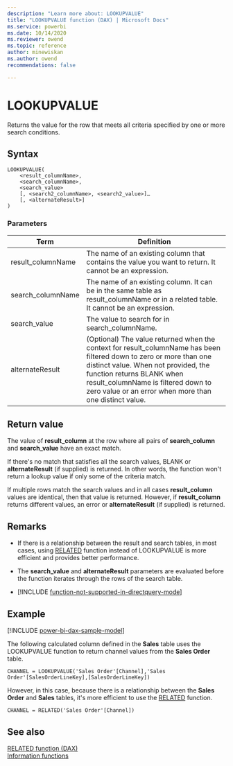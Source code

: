 ```yaml
---
description: "Learn more about: LOOKUPVALUE"
title: "LOOKUPVALUE function (DAX) | Microsoft Docs"
ms.service: powerbi 
ms.date: 10/14/2020
ms.reviewer: owend
ms.topic: reference
author: minewiskan
ms.author: owend 
recommendations: false

---
```

# LOOKUPVALUE

Returns the value for the row that meets all criteria specified by one or more search conditions.

## Syntax

```dax
LOOKUPVALUE(
    <result_columnName>,
    <search_columnName>,
    <search_value>
    [, <search2_columnName>, <search2_value>]…
    [, <alternateResult>]
)
```

### Parameters

|Term|Definition|
|--------|--------------|
| result_columnName  |  The name of an existing column that contains the value you want to return.  It cannot be an expression. |
| search_columnName  | The name of an existing column. It can be in the same table as result_columnName or in a related table. It cannot be an expression. |
| search_value | The value to search for in search_columnName. |
| alternateResult | (Optional) The value returned when the context for result_columnName has been filtered down to zero or more than one distinct value. When not provided, the function returns BLANK when result_columnName is filtered down to zero value or an error when more than one distinct value. |

## Return value

The value of **result_column** at the row where all pairs of **search_column** and **search_value** have an exact match.

If there's no match that satisfies all the search values, BLANK or **alternateResult** (if supplied) is returned. In other words, the function won't return a lookup value if only some of the criteria match.

If multiple rows match the search values and in all cases **result_column** values are identical, then that value is returned. However, if **result_column** returns different values, an error or **alternateResult** (if supplied) is returned.

## Remarks

- If there is a relationship between the result and search tables, in most cases, using [RELATED](related-function-dax.md) function instead of LOOKUPVALUE is more efficient and provides better performance.

- The **search_value** and **alternateResult** parameters are evaluated before the function iterates through the rows of the search table.

- [!INCLUDE [function-not-supported-in-directquery-mode](includes/function-not-supported-in-directquery-mode.md)]

## Example

[!INCLUDE [power-bi-dax-sample-model](includes/power-bi-dax-sample-model.md)]

The following calculated column defined in the **Sales** table uses the LOOKUPVALUE function to return channel values from the **Sales Order** table.

```dax
CHANNEL = LOOKUPVALUE('Sales Order'[Channel],'Sales Order'[SalesOrderLineKey],[SalesOrderLineKey])
```

However, in this case, because there is a relationship between the **Sales Order** and **Sales** tables, it's more efficient to use the [RELATED](related-function-dax.md) function.

```dax
CHANNEL = RELATED('Sales Order'[Channel])
```

## See also

[RELATED function (DAX)](related-function-dax.md)  
[Information functions](information-functions-dax.md)  
